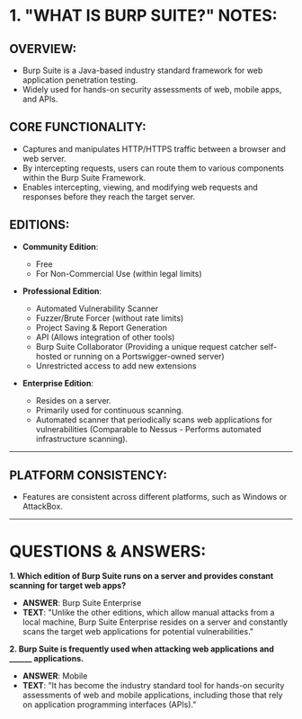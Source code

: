 # 1. "WHAT IS BURP SUITE?" NOTES:

## OVERVIEW:
- Burp Suite is a Java-based industry standard framework for web application penetration testing.  
- Widely used for hands-on security assessments of web, mobile apps, and APIs.

## CORE FUNCTIONALITY:
- Captures and manipulates HTTP/HTTPS traffic between a browser and web server.
- By intercepting requests, users can route them to various components within the Burp Suite Framework.
- Enables intercepting, viewing, and modifying web requests and responses before they reach the target server.

## EDITIONS:

- **Community Edition**:
  - Free
  - For Non-Commercial Use (within legal limits)

- **Professional Edition**:
  - Automated Vulnerability Scanner
  - Fuzzer/Brute Forcer (without rate limits)
  - Project Saving & Report Generation
  - API (Allows integration of other tools)
  - Burp Suite Collaborator (Providing a unique request catcher self-hosted or running on a Portswigger-owned server)
  - Unrestricted access to add new extensions

- **Enterprise Edition**:
  - Resides on a server.
  - Primarily used for continuous scanning.
  - Automated scanner that periodically scans web applications for vulnerabilities (Comparable to Nessus - Performs automated infrastructure scanning).

---

## PLATFORM CONSISTENCY:
- Features are consistent across different platforms, such as Windows or AttackBox.

---

# QUESTIONS & ANSWERS:

**1. Which edition of Burp Suite runs on a server and provides constant scanning for target web apps?**  
- **ANSWER**: Burp Suite Enterprise  
- **TEXT**: "Unlike the other editions, which allow manual attacks from a local machine, Burp Suite Enterprise resides on a server and constantly scans the target web applications for potential vulnerabilities."

**2. Burp Suite is frequently used when attacking web applications and ______ applications.**  
- **ANSWER**: Mobile  
- **TEXT**: "It has become the industry standard tool for hands-on security assessments of web and mobile applications, including those that rely on application programming interfaces (APIs)."
